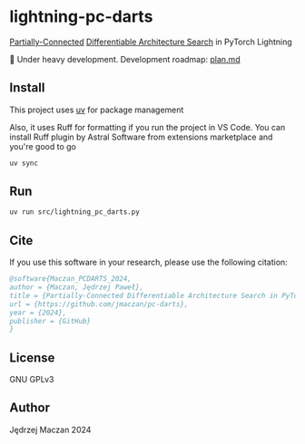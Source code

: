 # lightning-pc-darts

[Partially-Connected](https://arxiv.org/abs/1907.05737) [Differentiable Architecture Search](https://arxiv.org/abs/1806.09055) in PyTorch Lightning

🚧 Under heavy development. Development roadmap: [plan.md](plan.md)

## Install

This project uses [uv](https://docs.astral.sh/uv/) for package management

Also, it uses Ruff for formatting if you run the project in VS Code. You can install Ruff plugin by Astral Software from extensions marketplace and you're good to go

```sh
uv sync
```

## Run

```sh
uv run src/lightning_pc_darts.py
```

## Cite

If you use this software in your research, please use the following citation:

```bibtex
@software{Maczan_PCDARTS_2024,
author = {Maczan, Jędrzej Paweł},
title = {Partially-Connected Differentiable Architecture Search in PyTorch Lightning},
url = {https://github.com/jmaczan/pc-darts},
year = {2024},
publisher = {GitHub}
}
```

## License

GNU GPLv3

## Author

Jędrzej Maczan 2024
